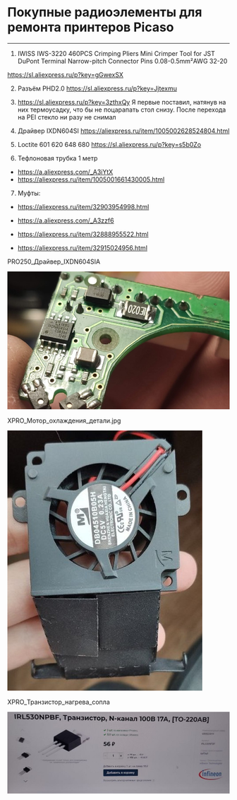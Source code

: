 # Покупные радиоэлементы для ремонта принтеров Picaso
---

1. IWISS IWS-3220 460PCS Crimping Pliers Mini Crimper Tool for JST DuPont Terminal Narrow-pitch Connector Pins 0.08-0.5mm²AWG 32-20

https://sl.aliexpress.ru/p?key=gGwexSX

2. Разъём PHD2.0 https://sl.aliexpress.ru/p?key=Jjtexmu

3. https://sl.aliexpress.ru/p?key=3zthxQy
Я первые поставил, натянув на них термоусадку, что бы не поцарапать стол снизу. После перехода на PEI стекло ни разу не снимал

4. Драйвер IXDN604SI https://aliexpress.ru/item/1005002628524804.html

5.  Loctite 601 620 648 680 https://sl.aliexpress.ru/p?key=s5b0Zo

6. Тефлоновая трубка 1 метр

+ https://a.aliexpress.com/_A3iYtX
+ https://aliexpress.ru/item/1005001661430005.html

7. Муфты:

+ https://aliexpress.ru/item/32903954998.html
 
+ https://a.aliexpress.com/_A3zzf6

+ https://aliexpress.ru/item/32888955522.html

+ https://aliexpress.ru/item/32915024956.html

PRO250_Драйвер_IXDN604SIA

![PRO250_Драйвер_IXDN604SIA](./img/PRO250_Драйвер_IXDN604SIA.jpg)

XPRO_Мотор_охлаждения_детали.jpg

![XPRO_Мотор_охлаждения_детали](./img/XPRO_Мотор_охлаждения_детали.jpg)

XPRO_Транзистор_нагрева_сопла

![XPRO_Транзистор_нагрева_сопла](./img/XPRO_Транзистор_нагрева_сопла.jpg)
